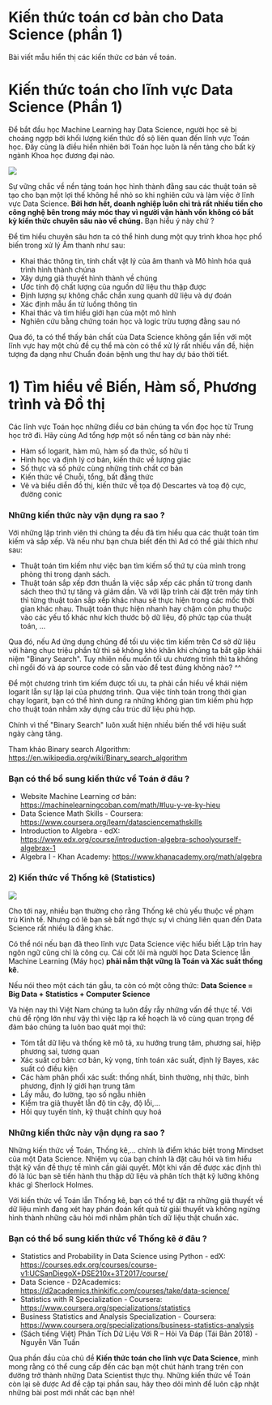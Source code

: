# Kiến thức toán cơ bản cho Data Science (phần 1)

Bài viết mẫu hiển thị các kiến thức cơ bản về toán.

<!--more-->




# Kiến thức toán cho lĩnh vực Data Science (Phần 1)

Để bắt đầu học Machine Learning hay Data Science, người học sẽ bị choáng ngợp bởi khối lượng kiến thức đồ sộ liên quan đến lĩnh vực Toán học. Đây cũng là điều hiển nhiên bởi Toán học luôn là nền tảng cho bất kỳ ngành Khoa học đương đại nào.

![](https://149695847.v2.pressablecdn.com/wp-content/uploads/2019/01/Data-science-without-mathematics.jpg)

Sự vững chắc về nền tảng toán học hình thành đằng sau các thuật toán sẽ tạo cho bạn một lợi thế không hề nhỏ so khi nghiên cứu và làm việc ở lĩnh vực Data Science. **Bởi hơn hết, doanh nghiệp luôn chỉ trả rất nhiều tiền cho công nghệ bên trong máy móc thay vì người vận hành vốn không có bất kỳ kiến thức chuyên sâu nào về chúng.** Bạn hiểu ý này chứ  ?

Để tìm hiểu chuyên sâu hơn ta có thể hình dung một quy trình khoa học phổ biến trong xử lý Âm thanh như sau:
  - Khai thác thông tin, tính chất vật lý của âm thanh và Mô hình hóa quá trình hình thành chúna
  - Xây dựng giả thuyết hình thành về chúng
  - Ước tính độ chất lượng của nguồn dữ liệu thu thập được
  - Định lượng sự không chắc chắn xung quanh dữ liệu và dự đoán
  - Xác định mẫu ẩn từ luồng thông tin
  - Khai thác và tìm hiểu giới hạn của một mô hình
  - Nghiên cứu bằng chứng toán học và logic trừu tượng đằng sau nó

Qua đó, ta có thể thấy bản chất của Data Science không gắn liền với một lĩnh vực hay một chủ đề cụ thể mà còn có thể xử lý rất nhiều vấn đề, hiện tượng đa dạng như Chuẩn đoán bệnh ung thư hay dự báo thời tiết.

# 1) Tìm hiểu về Biến, Hàm số, Phương trình và Đồ thị

Các lĩnh vực Toán học những điều cơ bản chúng ta vốn đọc học từ Trung học trở đi. Hãy cùng Ad tổng hợp một số nền tảng cơ bản này nhé:
- Hàm số logarit, hàm mũ, hàm số đa thức, số hữu tỉ
- Hình học và định lý cơ bản, kiến thức về lượng giác
- Số thực và số phức cùng những tính chất cơ bản
- Kiến thức về Chuỗi, tổng, bất đẳng thức
- Vẽ và biểu diễn đồ thị, kiến thức về tọa độ Descartes và toạ độ cực, đường conic

### Những kiến thức này vận dụng ra sao ?

Với những lập trình viên thì chúng ta đều đã tìm hiểu qua các thuật toán tìm kiếm và sắp xếp. Và nếu như bạn chưa biết đến thì Ad có thể giải thích như sau:
- Thuật toán tìm kiếm như việc bạn tìm kiếm số thứ tự của mình trong phòng thi trong danh sách. 
- Thuật toán sắp xếp đơn thuần là việc sắp xếp các phần tử trong danh sách theo thứ tự tăng và giảm dần. Và với lập trình cài đặt trên máy tính thì từng thuật toán sắp xếp khác nhau sẽ thực hiện trong các mốc thời gian khác nhau. Thuật toán thực hiện nhanh hay chậm còn phụ thuộc vào các yếu tố khác như kích thước bộ dữ liệu, độ phức tạp của thuật toán, ...

Qua đó, nếu Ad ứng dụng chúng để tối ưu việc tìm kiếm trên Cơ sở dữ liệu với hàng chục triệu phần tử thì sẽ không khó khăn khi chúng ta bắt gặp khái niệm "Binary Search". Tuy nhiên nếu muốn tối ưu chương trình thì ta không chỉ ngồi đó và áp source code có sẵn vào để test đúng không nào? ^^

Để một chương trình tìm kiếm được tối ưu, ta phải cần hiểu về khái niệm logarit lẫn sự lặp lại của phương trình. Qua việc tính toán trong thời gian chạy logarit, bạn có thể hình dung ra những không gian tìm kiếm phù hợp cho thuật toán nhằm xây dựng cấu trúc dữ liệu phù hợp.

Chính vì thế "Binary Search" luôn xuất hiện nhiều biến thể với hiệu suất ngày càng tăng.

Tham khảo Binary search Algorithm: https://en.wikipedia.org/wiki/Binary_search_algorithm

### Bạn có thể bổ sung kiến thức về Toán ở đâu ?

- Website Machine Learning cơ bản: https://machinelearningcoban.com/math/#luu-y-ve-ky-hieu
- Data Science Math Skills - Coursera: https://www.coursera.org/learn/datasciencemathskills
- Introduction to Algebra - edX: \
https://www.edx.org/course/introduction-algebra-schoolyourself-algebrax-1
- Algebra I - Khan Academy: https://www.khanacademy.org/math/algebra

### 2) Kiến thức về Thống kê (Statistics)

![](https://online.stat.psu.edu/statprogram/sites/statprogram/files/2018-08/statistics-review.jpg)

Cho tới nay, nhiều bạn thường cho rằng Thống kê chủ yếu thuộc về phạm trù Kinh tế. Nhưng có lẽ bạn sẽ bất ngờ thực sự vì chúng liên quan đến Data Science rất nhiều là đằng khác. 

Có thể nói nếu bạn đã theo lĩnh vực Data Science việc hiểu biết Lập trìn hay ngôn ngữ cũng chỉ là công cụ. Cái cốt lõi mà người học Data Science lẫn Machine Learning (Máy học) **phải nắm thật vững là Toán và Xác suất thống kê**.

Nếu nói theo một cách tán gẫu, ta còn có một công thức: 
**Data Science = Big Data + Statistics + Computer Science**

Và hiện nay thì Việt Nam chúng ta luôn đầy rẫy những vấn đề thực tế. Với chủ đề rộng lớn như vậy thì việc lập ra kế hoạch là vô cùng quan trọng để đảm bảo chúng ta luôn bao quát mọi thứ:
- Tóm tắt dữ liệu và thống kê mô tả, xu hướng trung tâm, phương sai, hiệp phương sai, tương quan
- Xác suất cơ bản: cơ bản, kỳ vọng, tính toán xác suất, định lý Bayes, xác suất có điều kiện
- Các hàm phân phối xác suất: thống nhất, bình thường, nhị thức, bình phương, định lý giới hạn trung tâm
- Lấy mẫu, đo lường, tạo số ngẫu nhiên
- Kiểm tra giả thuyết lẫn độ tin cậy, độ lỗi,...
- Hồi quy tuyến tính, kỹ thuật chính quy hoá

### Những kiến thức này vận dụng ra sao ?

Những kiến thức về Toán, Thống kê,... chính là điểm khác biệt trong Mindset của một Data Science. Nhiệm vụ của bạn chính là đặt câu hỏi và tìm hiểu thật kỹ vấn đề thực tế mình cần giải quyết. Một khi vấn đề được xác định thì đó là lúc bạn sẽ tiến hành thu thập dữ liệu và phân tích thật kỹ lưỡng không khác gì Sherlock Holmes.

Với kiến thức về Toán lẫn Thống kê, bạn có thể tự đặt ra những giả thuyết về dữ liệu mình đang xét hay phán đoán kết quả từ giải thuyết và không ngừng hình thành những câu hỏi mới nhằm phân tích dữ liệu thật chuẩn xác.

### Bạn có thể bổ sung kiến thức về Thống kê ở đâu ?

- Statistics and Probability in Data Science using Python - edX: \
https://courses.edx.org/courses/course-v1:UCSanDiegoX+DSE210x+3T2017/course/
- Data Science - D2Academics: https://d2academics.thinkific.com/courses/take/data-science/
- Statistics with R Specialization - Coursera: https://www.coursera.org/specializations/statistics
- Business Statistics and Analysis Specialization - Coursera: \
https://www.coursera.org/specializations/business-statistics-analysis
- (Sách tiếng Việt) Phân Tích Dữ Liệu Với R – Hỏi Và Đáp (Tái Bản 2018) - Nguyễn Văn Tuấn

Qua phần đầu của chủ đề **Kiến thức toán cho lĩnh vực Data Science**, mình mong rằng có thể cung cấp đến các bạn một chút hành trang trên con đường trở thành những Data Scientist thực thụ. Những kiến thức về Toán còn lại sẽ được Ad đề cập tại phần sau, hãy theo dõi mình để luôn cập nhật những bài post mới nhất các bạn nhé!



